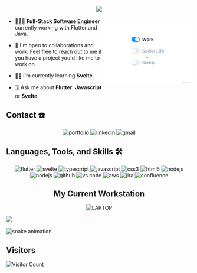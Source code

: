 <p align="center">
<img src="https://readme-typing-svg.herokuapp.com?font=Monsterrat&duration=3000&pause=2000&color=2FE442&multiline=true&width=435&height=60&lines=Hi%2C+My+name+is+Mugi+Khan;Full-Stack+Software+Engineer"></a>
</p>

<img src="https://github.com/mugikhan/mugikhan/blob/main/life_balance.gif" align="right" height="180px" />

- 👨🏽‍💻   **Full-Stack Software Engineer** currently working with Flutter and Java.

- 👥   I'm open to collaborations and work. Feel free to reach out to me if you have a project you'd like me to work on.

- 🥷🏽   I'm currently learning **Svelte**.

- 🗓   Ask me about **Flutter**, **Javascript** or **Svelte**.

## Contact ☎️
<div align="center">
<a href="https://mugikhan.com/">
<img src="https://img.shields.io/badge/check%20out%20my%20Portfolio-042549?style=for-the-badge&logo=moleculer&logoColor=white" alt="portfolio" />
</a>
<a href="https://www.linkedin.com/in/mughees-khan-9261aa15b/">
<img src="https://img.shields.io/badge/visit%20my%20Linkedin-0A66C2?style=for-the-badge&logo=linkedin&logoColor=white" alt="linkedin" />
</a>
<a href="mailto:mugikhan@gmail.com">
<img src="https://img.shields.io/badge/email%20me-EA4335?style=for-the-badge&logo=gmail&logoColor=white" alt="gmail" />
</a>
</div>

## Languages, Tools, and Skills 🛠
<div align="center">
<img src="https://img.shields.io/badge/Flutter-3178C6?style=for-the-badge&logo=flutter&logoColor=white" alt="flutter" />
<img src="https://img.shields.io/badge/Svelte-F96743?style=for-the-badge&logo=svelte&logoColor=white" alt="svelte" />
<img src="https://img.shields.io/badge/TypeScript-3178C6?style=for-the-badge&logo=typescript&logoColor=white" alt="typescript" />
<img src="https://img.shields.io/badge/javascript-%23323330.svg?style=for-the-badge&logo=javascript&logoColor=%23F7DF1E" alt="javascript" />
<img src="https://img.shields.io/badge/css3-%231572B6.svg?style=for-the-badge&logo=css3&logoColor=white" alt="css3" />
<img src="https://img.shields.io/badge/html5-%23E34F26.svg?style=for-the-badge&logo=html5&logoColor=white" alt="html5" />
<img src="https://img.shields.io/badge/node.js-6DA55F?style=for-the-badge&logo=node.js&logoColor=white" alt="nodejs" />
<img src="https://img.shields.io/badge/tailwindcss-%2338B2AC.svg?style=for-the-badge&logo=tailwind-css&logoColor=white" alt="nodejs" />
<img src="https://img.shields.io/badge/GitHub-100000?style=for-the-badge&logo=github&logoColor=white" alt="github" />
<img src="https://img.shields.io/badge/vs%20code-007ACC?style=for-the-badge&logo=visual%20studio%20code&logoColor=white" alt="vs code" />
<img src="https://img.shields.io/badge/Amazon_AWS-FF9900?style=for-the-badge&logo=amazonaws&logoColor=white" alt="aws" />
<img src="https://img.shields.io/badge/jira-0052CC?style=for-the-badge&logo=jira&logoColor=white" alt="jira" />
<img src="https://img.shields.io/badge/confluence-172B4D?style=for-the-badge&logo=confluence&logoColor=white" alt="confluence" />
</div>

<h2 align="center">
My Current Workstation
</h2>

<div align="center">
  
![LAPTOP](https://img.shields.io/badge/MACOS-Macbook%20Pro%20M2-110000?style=for-the-badge&logo=apple&logoColor=white) 
</div>

![](https://github-readme-stats.vercel.app/api/top-langs/?username=mugikhan&theme=radical&hide_border=false&include_all_commits=false&count_private=false&layout=compact)

![snake animation](https://github.com/mugikhan/mugikhan/blob/output/github-contribution-grid-snake2.svg)

## Visitors
![Visitor Count](https://profile-counter.glitch.me/mugikhan/count.svg)
